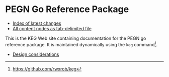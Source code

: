 # PEGN Go Reference Package

* [Index of latest changes](dex/changes.md)
* [All content nodes as tab-delimited file](dex/nodes.tsv)

This is the KEG Web site containing documentation for the PEGN go reference package. It is maintained dynamically using the `keg` command[^1].

* [Design considerations](2)

[^1]: <https://github.com/rwxrob/keg>
